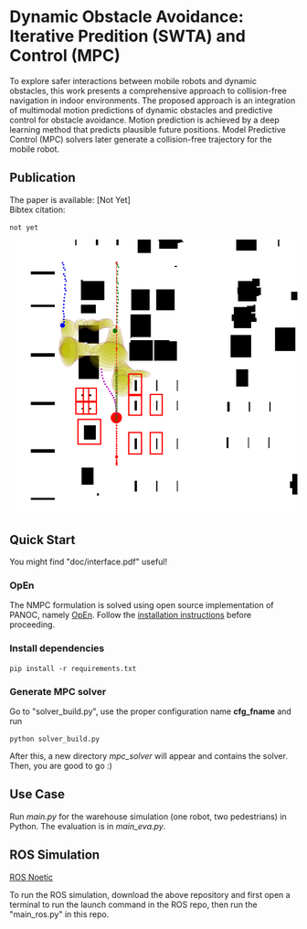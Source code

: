 # Dynamic Obstacle Avoidance: Iterative Predition (SWTA) and Control (MPC)
To explore safer interactions between mobile robots and dynamic obstacles, this work presents a comprehensive approach to collision-free navigation in indoor environments. The proposed approach is an integration of multimodal motion predictions of dynamic obstacles and predictive control for obstacle avoidance. Motion prediction is achieved by a deep learning method that predicts plausible future positions. Model Predictive Control (MPC) solvers later generate a collision-free trajectory for the mobile robot.

## Publication
The paper is available: [Not Yet] \
Bibtex citation:
```
not yet
```

![Example](doc/cover.png "Example")

## Quick Start
You might find "doc/interface.pdf" useful!
### OpEn
The NMPC formulation is solved using open source implementation of PANOC, namely [OpEn](https://alphaville.github.io/optimization-engine/). Follow the [installation instructions](https://alphaville.github.io/optimization-engine/docs/installation) before proceeding. 

### Install dependencies
```
pip install -r requirements.txt
```

### Generate MPC solver
Go to "solver_build.py", use the proper configuration name **cfg_fname** and run
```
python solver_build.py
```
After this, a new directory *mpc_solver* will appear and contains the solver. Then, you are good to go :)

## Use Case
Run *main.py* for the warehouse simulation (one robot, two pedestrians) in Python. The evaluation is in *main_eva.py*.

## ROS Simulation
[ROS Noetic](https://github.com/Hadi-Hajieghrary/wta_mpc_ros_Simulation)

To run the ROS simulation, download the above repository and first open a terminal to run the launch command in the ROS repo, then run the "main_ros.py" in this repo.



